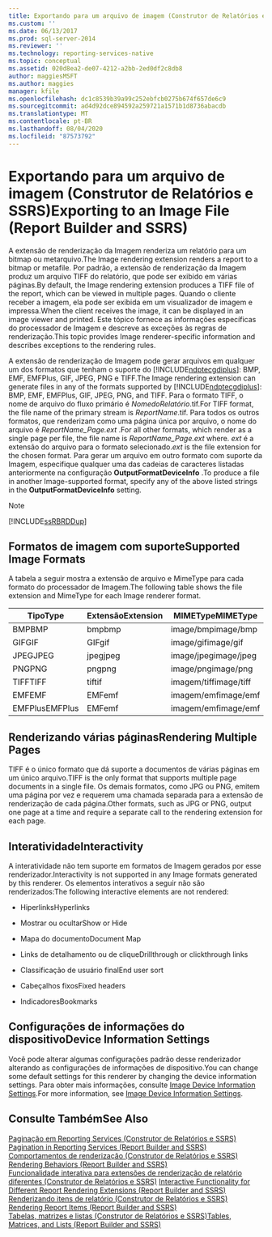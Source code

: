 ```yaml
---
title: Exportando para um arquivo de imagem (Construtor de Relatórios e SSRS) | Microsoft Docs
ms.custom: ''
ms.date: 06/13/2017
ms.prod: sql-server-2014
ms.reviewer: ''
ms.technology: reporting-services-native
ms.topic: conceptual
ms.assetid: 020d8ea2-de07-4212-a2bb-2ed0df2c8db8
author: maggiesMSFT
ms.author: maggies
manager: kfile
ms.openlocfilehash: dc1c8539b39a99c252ebfcb0275b674f657de6c9
ms.sourcegitcommit: ad4d92dce894592a259721a1571b1d8736abacdb
ms.translationtype: MT
ms.contentlocale: pt-BR
ms.lasthandoff: 08/04/2020
ms.locfileid: "87573792"
---
```

# <a name="exporting-to-an-image-file-report-builder-and-ssrs"></a><span data-ttu-id="17c29-102">Exportando para um arquivo de imagem (Construtor de Relatórios e SSRS)</span><span class="sxs-lookup"><span data-stu-id="17c29-102">Exporting to an Image File (Report Builder and SSRS)</span></span>
  <span data-ttu-id="17c29-103">A extensão de renderização da Imagem renderiza um relatório para um bitmap ou metarquivo.</span><span class="sxs-lookup"><span data-stu-id="17c29-103">The Image rendering extension renders a report to a bitmap or metafile.</span></span> <span data-ttu-id="17c29-104">Por padrão, a extensão de renderização da Imagem produz um arquivo TIFF do relatório, que pode ser exibido em várias páginas.</span><span class="sxs-lookup"><span data-stu-id="17c29-104">By default, the Image rendering extension produces a TIFF file of the report, which can be viewed in multiple pages.</span></span> <span data-ttu-id="17c29-105">Quando o cliente receber a imagem, ela pode ser exibida em um visualizador de imagem e impressa.</span><span class="sxs-lookup"><span data-stu-id="17c29-105">When the client receives the image, it can be displayed in an image viewer and printed.</span></span> <span data-ttu-id="17c29-106">Este tópico fornece as informações específicas do processador de Imagem e descreve as exceções às regras de renderização.</span><span class="sxs-lookup"><span data-stu-id="17c29-106">This topic provides Image renderer-specific information and describes exceptions to the rendering rules.</span></span>  
  
 <span data-ttu-id="17c29-107">A extensão de renderização de Imagem pode gerar arquivos em qualquer um dos formatos que tenham o suporte do [!INCLUDE[ndptecgdiplus](../../includes/ndptecgdiplus-md.md)]: BMP, EMF, EMFPlus, GIF, JPEG, PNG e TIFF.</span><span class="sxs-lookup"><span data-stu-id="17c29-107">The Image rendering extension can generate files in any of the formats supported by [!INCLUDE[ndptecgdiplus](../../includes/ndptecgdiplus-md.md)]: BMP, EMF, EMFPlus, GIF, JPEG, PNG, and TIFF.</span></span> <span data-ttu-id="17c29-108">Para o formato TIFF, o nome de arquivo do fluxo primário é *NomedoRelatório*.tif.</span><span class="sxs-lookup"><span data-stu-id="17c29-108">For TIFF format, the file name of the primary stream is *ReportName*.tif.</span></span> <span data-ttu-id="17c29-109">Para todos os outros formatos, que renderizam como uma página única por arquivo, o nome do arquivo é *ReportName_Page.ext* .</span><span class="sxs-lookup"><span data-stu-id="17c29-109">For all other formats, which render as a single page per file, the file name is *ReportName_Page.ext* where.</span></span> <span data-ttu-id="17c29-110">*ext* é a extensão do arquivo para o formato selecionado.</span><span class="sxs-lookup"><span data-stu-id="17c29-110">*ext* is the file extension for the chosen format.</span></span> <span data-ttu-id="17c29-111">Para gerar um arquivo em outro formato com suporte da Imagem, especifique qualquer uma das cadeias de caracteres listadas anteriormente na configuração **OutputFormatDeviceInfo** .</span><span class="sxs-lookup"><span data-stu-id="17c29-111">To produce a file in another Image-supported format, specify any of the above listed strings in the **OutputFormatDeviceInfo** setting.</span></span>  
  
> [!NOTE]  
>  [!INCLUDE[ssRBRDDup](../../includes/ssrbrddup-md.md)]  
  
##  <a name="supported-image-formats"></a><a name="SupportedImageFormats"></a> <span data-ttu-id="17c29-112">Formatos de imagem com suporte</span><span class="sxs-lookup"><span data-stu-id="17c29-112">Supported Image Formats</span></span>  
 <span data-ttu-id="17c29-113">A tabela a seguir mostra a extensão de arquivo e MimeType para cada formato do processador de Imagem.</span><span class="sxs-lookup"><span data-stu-id="17c29-113">The following table shows the file extension and MimeType for each Image renderer format.</span></span>  
  
|<span data-ttu-id="17c29-114">**Tipo**</span><span class="sxs-lookup"><span data-stu-id="17c29-114">**Type**</span></span>|<span data-ttu-id="17c29-115">**Extensão**</span><span class="sxs-lookup"><span data-stu-id="17c29-115">**Extension**</span></span>|<span data-ttu-id="17c29-116">**MIMEType**</span><span class="sxs-lookup"><span data-stu-id="17c29-116">**MIMEType**</span></span>|  
|--------------|-------------------|------------------|  
|<span data-ttu-id="17c29-117">BMP</span><span class="sxs-lookup"><span data-stu-id="17c29-117">BMP</span></span>|<span data-ttu-id="17c29-118">bmp</span><span class="sxs-lookup"><span data-stu-id="17c29-118">bmp</span></span>|<span data-ttu-id="17c29-119">image/bmp</span><span class="sxs-lookup"><span data-stu-id="17c29-119">image/bmp</span></span>|  
|<span data-ttu-id="17c29-120">GIF</span><span class="sxs-lookup"><span data-stu-id="17c29-120">GIF</span></span>|<span data-ttu-id="17c29-121">GIF</span><span class="sxs-lookup"><span data-stu-id="17c29-121">gif</span></span>|<span data-ttu-id="17c29-122">image/gif</span><span class="sxs-lookup"><span data-stu-id="17c29-122">image/gif</span></span>|  
|<span data-ttu-id="17c29-123">JPEG</span><span class="sxs-lookup"><span data-stu-id="17c29-123">JPEG</span></span>|<span data-ttu-id="17c29-124">jpeg</span><span class="sxs-lookup"><span data-stu-id="17c29-124">jpeg</span></span>|<span data-ttu-id="17c29-125">image/jpeg</span><span class="sxs-lookup"><span data-stu-id="17c29-125">image/jpeg</span></span>|  
|<span data-ttu-id="17c29-126">PNG</span><span class="sxs-lookup"><span data-stu-id="17c29-126">PNG</span></span>|<span data-ttu-id="17c29-127">png</span><span class="sxs-lookup"><span data-stu-id="17c29-127">png</span></span>|<span data-ttu-id="17c29-128">image/png</span><span class="sxs-lookup"><span data-stu-id="17c29-128">image/png</span></span>|  
|<span data-ttu-id="17c29-129">TIFF</span><span class="sxs-lookup"><span data-stu-id="17c29-129">TIFF</span></span>|<span data-ttu-id="17c29-130">tif</span><span class="sxs-lookup"><span data-stu-id="17c29-130">tif</span></span>|<span data-ttu-id="17c29-131">imagem/tiff</span><span class="sxs-lookup"><span data-stu-id="17c29-131">image/tiff</span></span>|  
|<span data-ttu-id="17c29-132">EMF</span><span class="sxs-lookup"><span data-stu-id="17c29-132">EMF</span></span>|<span data-ttu-id="17c29-133">EMF</span><span class="sxs-lookup"><span data-stu-id="17c29-133">emf</span></span>|<span data-ttu-id="17c29-134">imagem/emf</span><span class="sxs-lookup"><span data-stu-id="17c29-134">image/emf</span></span>|  
|<span data-ttu-id="17c29-135">EMFPlus</span><span class="sxs-lookup"><span data-stu-id="17c29-135">EMFPlus</span></span>|<span data-ttu-id="17c29-136">EMF</span><span class="sxs-lookup"><span data-stu-id="17c29-136">emf</span></span>|<span data-ttu-id="17c29-137">imagem/emf</span><span class="sxs-lookup"><span data-stu-id="17c29-137">image/emf</span></span>|  
  
  
##  <a name="rendering-multiple-pages"></a><a name="RenderingMultiplePages"></a> <span data-ttu-id="17c29-138">Renderizando várias páginas</span><span class="sxs-lookup"><span data-stu-id="17c29-138">Rendering Multiple Pages</span></span>  
 <span data-ttu-id="17c29-139">TIFF é o único formato que dá suporte a documentos de várias páginas em um único arquivo.</span><span class="sxs-lookup"><span data-stu-id="17c29-139">TIFF is the only format that supports multiple page documents in a single file.</span></span> <span data-ttu-id="17c29-140">Os demais formatos, como JPG ou PNG, emitem uma página por vez e requerem uma chamada separada para a extensão de renderização de cada página.</span><span class="sxs-lookup"><span data-stu-id="17c29-140">Other formats, such as JPG or PNG, output one page at a time and require a separate call to the rendering extension for each page.</span></span>  
  
  
##  <a name="interactivity"></a><a name="Interactivity"></a><span data-ttu-id="17c29-141">Interatividade</span><span class="sxs-lookup"><span data-stu-id="17c29-141">Interactivity</span></span>  
 <span data-ttu-id="17c29-142">A interatividade não tem suporte em formatos de Imagem gerados por esse renderizador.</span><span class="sxs-lookup"><span data-stu-id="17c29-142">Interactivity is not supported in any Image formats generated by this renderer.</span></span> <span data-ttu-id="17c29-143">Os elementos interativos a seguir não são renderizados:</span><span class="sxs-lookup"><span data-stu-id="17c29-143">The following interactive elements are not rendered:</span></span>  
  
-   <span data-ttu-id="17c29-144">Hiperlinks</span><span class="sxs-lookup"><span data-stu-id="17c29-144">Hyperlinks</span></span>  
  
-   <span data-ttu-id="17c29-145">Mostrar ou ocultar</span><span class="sxs-lookup"><span data-stu-id="17c29-145">Show or Hide</span></span>  
  
-   <span data-ttu-id="17c29-146">Mapa do documento</span><span class="sxs-lookup"><span data-stu-id="17c29-146">Document Map</span></span>  
  
-   <span data-ttu-id="17c29-147">Links de detalhamento ou de clique</span><span class="sxs-lookup"><span data-stu-id="17c29-147">Drillthrough or clickthrough links</span></span>  
  
-   <span data-ttu-id="17c29-148">Classificação de usuário final</span><span class="sxs-lookup"><span data-stu-id="17c29-148">End user sort</span></span>  
  
-   <span data-ttu-id="17c29-149">Cabeçalhos fixos</span><span class="sxs-lookup"><span data-stu-id="17c29-149">Fixed headers</span></span>  
  
-   <span data-ttu-id="17c29-150">Indicadores</span><span class="sxs-lookup"><span data-stu-id="17c29-150">Bookmarks</span></span>  
  
  
##  <a name="device-information-settings"></a><a name="DeviceInfo"></a><span data-ttu-id="17c29-151">Configurações de informações do dispositivo</span><span class="sxs-lookup"><span data-stu-id="17c29-151">Device Information Settings</span></span>  
 <span data-ttu-id="17c29-152">Você pode alterar algumas configurações padrão desse renderizador alterando as configurações de informações de dispositivo.</span><span class="sxs-lookup"><span data-stu-id="17c29-152">You can change some default settings for this renderer by changing the device information settings.</span></span> <span data-ttu-id="17c29-153">Para obter mais informações, consulte [Image Device Information Settings](../image-device-information-settings.md).</span><span class="sxs-lookup"><span data-stu-id="17c29-153">For more information, see [Image Device Information Settings](../image-device-information-settings.md).</span></span>  
  
  
## <a name="see-also"></a><span data-ttu-id="17c29-154">Consulte Também</span><span class="sxs-lookup"><span data-stu-id="17c29-154">See Also</span></span>  
 <span data-ttu-id="17c29-155">[Paginação em Reporting Services &#40;Construtor de Relatórios e SSRS&#41;](../report-design/pagination-in-reporting-services-report-builder-and-ssrs.md) </span><span class="sxs-lookup"><span data-stu-id="17c29-155">[Pagination in Reporting Services &#40;Report Builder  and SSRS&#41;](../report-design/pagination-in-reporting-services-report-builder-and-ssrs.md) </span></span>  
 <span data-ttu-id="17c29-156">[Comportamentos de renderização &#40;Construtor de Relatórios e SSRS&#41;](../report-design/rendering-behaviors-report-builder-and-ssrs.md) </span><span class="sxs-lookup"><span data-stu-id="17c29-156">[Rendering Behaviors &#40;Report Builder  and SSRS&#41;](../report-design/rendering-behaviors-report-builder-and-ssrs.md) </span></span>  
 <span data-ttu-id="17c29-157">[Funcionalidade interativa para extensões de renderização de relatório diferentes &#40;Construtor de Relatórios e SSRS&#41;](interactive-functionality-different-report-rendering-extensions.md) </span><span class="sxs-lookup"><span data-stu-id="17c29-157">[Interactive Functionality for Different Report Rendering Extensions &#40;Report Builder and SSRS&#41;](interactive-functionality-different-report-rendering-extensions.md) </span></span>  
 <span data-ttu-id="17c29-158">[Renderizando itens de relatório &#40;Construtor de Relatórios e SSRS&#41;](../report-design/rendering-report-items-report-builder-and-ssrs.md) </span><span class="sxs-lookup"><span data-stu-id="17c29-158">[Rendering Report Items &#40;Report Builder and SSRS&#41;](../report-design/rendering-report-items-report-builder-and-ssrs.md) </span></span>  
 [<span data-ttu-id="17c29-159">Tabelas, matrizes e listas &#40;Construtor de Relatórios e SSRS&#41;</span><span class="sxs-lookup"><span data-stu-id="17c29-159">Tables, Matrices, and Lists &#40;Report Builder and SSRS&#41;</span></span>](../report-design/create-invoices-and-forms-with-lists-report-builder-and-ssrs.md)  
  
  
